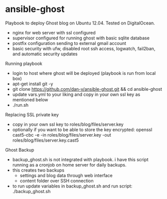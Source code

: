 ansible-ghost
=============

Playbook to deploy Ghost blog on Ubuntu 12.04. Tested on DigitalOcean.
* nginx for web server with ssl configured
* supervisor configured for running ghost with basic sqlite database
* postfix configuration sending to external gmail account
* basic security with ufw, disabled root ssh access, logwatch, fail2ban, and automatic security updates

Running playbook
* login to host where ghost will be deployed (playbook is run from local box)
* apt-get install git -y
* git clone https://github.com/dan-v/ansible-ghost.git && cd ansible-ghost
* update vars.yml to your liking and copy in your own ssl key as mentioned below
* ./run.sh

Replacing SSL private key
* copy in your own ssl key to roles/blog/files/server.key
* optionally if you want to be able to store the key encrypted: openssl cast5-cbc -e -in roles/blog/files/server.key -out roles/blog/files/server.key.cast5

Ghost Backup
* backup_ghost.sh is not integrated with playbook. i have this script running as a cronjob on home server for daily backups.
* this creates two backups
  * settings and blog data through web interface
  * content folder over SSH connection
* to run update variables in backup_ghost.sh and run script: ./backup_ghost.sh
